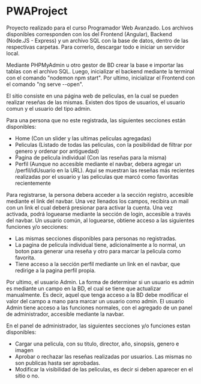 # PWAProject
Proyecto realizado para el curso Programador Web Avanzado. Los archivos disponibles corresponden con los del Frontend (Angular), Backend (Node.JS - Express) y un archivo SQL con la base de datos, dentro de las respectivas carpetas. Para correrlo, descargar todo e iniciar un servidor local. 

Mediante PHPMyAdmin u otro gestor de BD crear la base e importar las tablas con el archivo SQL. Luego, inicializar el backend mediante la terminal con el comando "nodemon npm start". Por ultimo, inicializar el Frontend con el comando "ng serve --open".

El sitio consiste en una página web de peliculas, en la cual se pueden realizar reseñas de las mismas. Existen dos tipos de usuarios, el usuario comun y el usuario del tipo admin.

Para una persona que no este registrada, las siguientes secciones están disponibles:

  - Home (Con un slider y las ultimas peliculas agregadas)
  - Peliculas (Listado de todas las peliculas, con la posibilidad de filtrar por genero y ordenar por antiguedad)
  - Pagina de pelicula individual (Con las reseñas para la misma)
  - Perfil (Aunque no accesible mediante el navbar, debera agregar un /perfil/idUsuario en la URL). Aquí se muestran las reseñas más           recientes realizadas por el usuario y las peliculas que marcó como favoritas recientemente

Para registrarse, la persona debera acceder a la sección registro, accesible mediante el link del navbar. Una vez llenados los campos, recibira un mail con un link el cual deberá presionar para activar la cuenta. Una vez activada, podrá loguearse mediante la sección de login, accesible a través del navbar. Un usuario común, al loguearse, obtiene acceso a las siguientes funciones y/o secciones:

  - Las mismas secciones disponibles para personas no registradas. 
  - La pagina de pelicula individual tiene, adicionalmente a lo normal, un boton para generar una reseña y otro para marcar la pelicula       como favorita.
  - Tiene acceso a la sección perfil mediante un link en el navbar, que redirige a la pagina perfil propia.
  
  
Por ultimo, el usuario Admin. La forma de determinar si un usuario es admin es mediante un campo en la BD, el cual se tiene que actualizar manualmente. Es decir, aquel que tenga acceso a la BD debe modificar el valor del campo a mano para marcar un usuario como admin. El usuario Admin tiene acceso a las funciones normales, con el agregado de un panel de administrador, accesible mediante la navbar. 

En el panel de administrador, las siguientes secciones y/o funciones estan disponibles:

  - Cargar una pelicula, con su titulo, director, año, sinopsis, genero e imagen
  - Aprobar o rechazar las reseñas realizadas por usuarios. Las mismas no son publicas hasta ser aprobadas.
  - Modificar la visibilidad de las peliculas, es decir si deben aparecer en el sitio o no.
